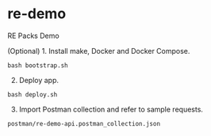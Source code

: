 # re-demo
RE Packs Demo

(Optional) 1. Install make, Docker and Docker Compose.
```
bash bootstrap.sh
```

2. Deploy app.
```
bash deploy.sh
```

3. Import Postman collection and refer to sample requests.
```
postman/re-demo-api.postman_collection.json
```

